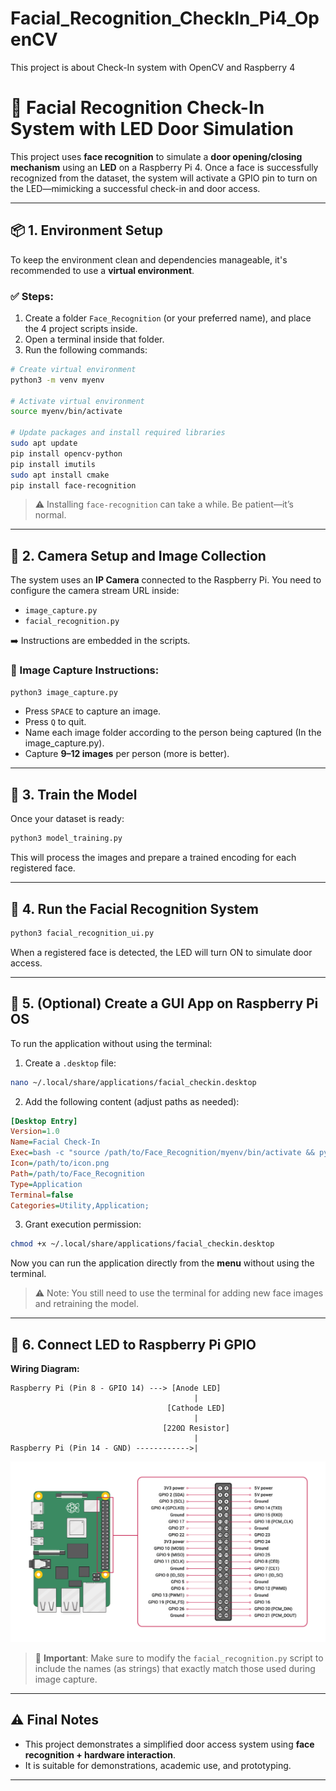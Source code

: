 # Facial_Recognition_CheckIn_Pi4_OpenCV
This project is about Check-In system with OpenCV and Raspberry 4

# 🔐 Facial Recognition Check-In System with LED Door Simulation

This project uses **face recognition** to simulate a **door opening/closing mechanism** using an **LED** on a Raspberry Pi 4. Once a face is successfully recognized from the dataset, the system will activate a GPIO pin to turn on the LED—mimicking a successful check-in and door access.

---

## 📦 1. Environment Setup

To keep the environment clean and dependencies manageable, it's recommended to use a **virtual environment**.

### ✅ Steps:

1. Create a folder `Face_Recognition` (or your preferred name), and place the 4 project scripts inside.
2. Open a terminal inside that folder.
3. Run the following commands:

```bash
# Create virtual environment
python3 -m venv myenv

# Activate virtual environment
source myenv/bin/activate

# Update packages and install required libraries
sudo apt update
pip install opencv-python
pip install imutils
sudo apt install cmake
pip install face-recognition
````

> ⚠️ Installing `face-recognition` can take a while. Be patient—it’s normal.

---

## 📸 2. Camera Setup and Image Collection

The system uses an **IP Camera** connected to the Raspberry Pi. You need to configure the camera stream URL inside:

* `image_capture.py`
* `facial_recognition.py`

➡️ Instructions are embedded in the scripts.

### 🧾 Image Capture Instructions:

```bash
python3 image_capture.py
```

* Press `SPACE` to capture an image.
* Press `Q` to quit.
* Name each image folder according to the person being captured (In the image_capture.py).
* Capture **9–12 images** per person (more is better).

---

## 🧠 3. Train the Model

Once your dataset is ready:

```bash
python3 model_training.py
```

This will process the images and prepare a trained encoding for each registered face.

---

## 🚀 4. Run the Facial Recognition System

```bash
python3 facial_recognition_ui.py
```

When a registered face is detected, the LED will turn ON to simulate door access.

---

## 📱 5. (Optional) Create a GUI App on Raspberry Pi OS

To run the application without using the terminal:

1. Create a `.desktop` file:

```bash
nano ~/.local/share/applications/facial_checkin.desktop
```

2. Add the following content (adjust paths as needed):

```ini
[Desktop Entry]
Version=1.0
Name=Facial Check-In
Exec=bash -c "source /path/to/Face_Recognition/myenv/bin/activate && python3 /path/to/Face_Recognition/facial_recognition_ui.py"
Icon=/path/to/icon.png
Path=/path/to/Face_Recognition
Type=Application
Terminal=false
Categories=Utility,Application;
```

3. Grant execution permission:

```bash
chmod +x ~/.local/share/applications/facial_checkin.desktop
```

Now you can run the application directly from the **menu** without using the terminal.

> ⚠️ Note: You still need to use the terminal for adding new face images and retraining the model.

---

## 🔌 6. Connect LED to Raspberry Pi GPIO

**Wiring Diagram:**

```
Raspberry Pi (Pin 8 - GPIO 14) ---> [Anode LED]
                                         |
                                   [Cathode LED]
                                         |
                                  [220Ω Resistor]
                                         |
Raspberry Pi (Pin 14 - GND) ------------>|
```

![Raspberry Pi 4 GPIO Pinout](Raspberry-Pi-4-Pinout.png)

> 📌 **Important**: Make sure to modify the `facial_recognition.py` script to include the names (as strings) that exactly match those used during image capture.

---

## ⚠️ Final Notes

* This project demonstrates a simplified door access system using **face recognition + hardware interaction**.
* It is suitable for demonstrations, academic use, and prototyping.

---


